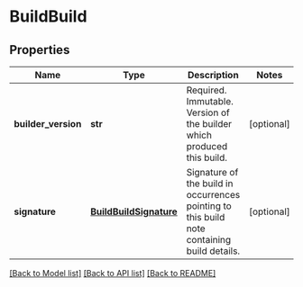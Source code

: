 # BuildBuild

## Properties
Name | Type | Description | Notes
------------ | ------------- | ------------- | -------------
**builder_version** | **str** | Required. Immutable. Version of the builder which produced this build. | [optional] 
**signature** | [**BuildBuildSignature**](BuildBuildSignature.md) | Signature of the build in occurrences pointing to this build note containing build details. | [optional] 

[[Back to Model list]](../README.md#documentation-for-models) [[Back to API list]](../README.md#documentation-for-api-endpoints) [[Back to README]](../README.md)


